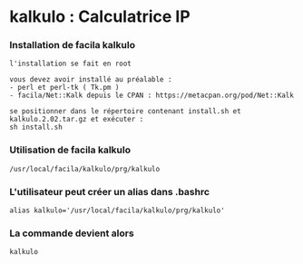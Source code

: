 # kalkulo : Calculatrice IP
### Installation de facila kalkulo
```
l'installation se fait en root

vous devez avoir installé au préalable :
- perl et perl-tk ( Tk.pm )
- facila/Net::Kalk depuis le CPAN : https://metacpan.org/pod/Net::Kalk

se positionner dans le répertoire contenant install.sh et kalkulo.2.02.tar.gz et exécuter :
sh install.sh
```
### Utilisation de facila kalkulo
```
/usr/local/facila/kalkulo/prg/kalkulo
```
### L'utilisateur peut créer un alias dans .bashrc
```
alias kalkulo='/usr/local/facila/kalkulo/prg/kalkulo'
```
### La commande devient alors
```
kalkulo
```
